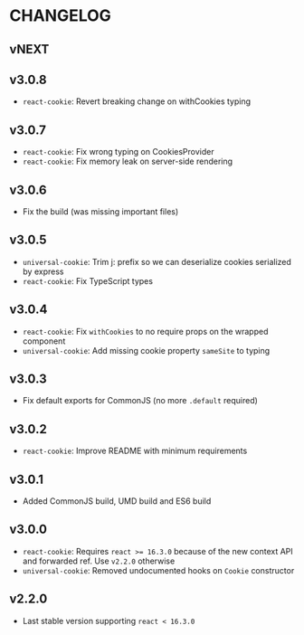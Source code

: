# CHANGELOG

## vNEXT

## v3.0.8

- `react-cookie`: Revert breaking change on withCookies typing

## v3.0.7

- `react-cookie`: Fix wrong typing on CookiesProvider
- `react-cookie`: Fix memory leak on server-side rendering

## v3.0.6

- Fix the build (was missing important files)

## v3.0.5

- `universal-cookie`: Trim j: prefix so we can deserialize cookies serialized by express
- `react-cookie`: Fix TypeScript types

## v3.0.4

- `react-cookie`: Fix `withCookies` to no require props on the wrapped component
- `universal-cookie`: Add missing cookie property `sameSite` to typing

## v3.0.3

- Fix default exports for CommonJS (no more `.default` required)

## v3.0.2

- `react-cookie`: Improve README with minimum requirements

## v3.0.1

- Added CommonJS build, UMD build and ES6 build

## v3.0.0

- `react-cookie`: Requires `react >= 16.3.0` because of the new context API and forwarded ref. Use `v2.2.0` otherwise
- `universal-cookie`: Removed undocumented hooks on `Cookie` constructor

## v2.2.0

- Last stable version supporting `react < 16.3.0`
